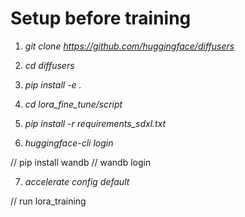 # Setup before training

1. *git clone https://github.com/huggingface/diffusers*

2. *cd diffusers*


3. *pip install -e .*


4. *cd lora_fine_tune/script*

5. *pip install -r requirements_sdxl.txt*


6. *huggingface-cli login*

// pip install wandb
// wandb login

7. *accelerate config default*

// run lora_training